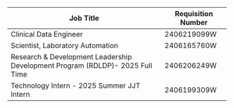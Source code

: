 
| Job Title                                                                     | Requisition Number |
| ----------------------------------------------------------------------------- | ------------------ |
| Clinical Data Engineer                                                        | 2406219099W        |
| Scientist, Laboratory Automation                                              | 2406165760W        |
| Research & Development Leadership Development Program (RDLDP)- 2025 Full Time | 2406206249W        |
| Technology Intern - 2025 Summer JJT Intern                                    | 2406199309W        |
